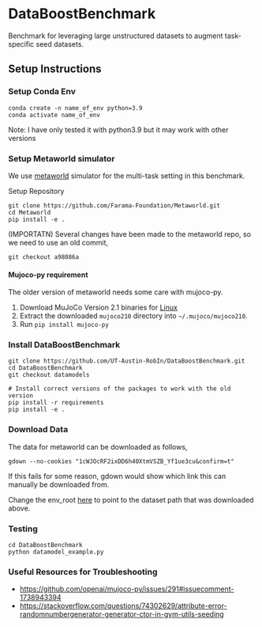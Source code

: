 # DataBoostBenchmark
Benchmark for leveraging large unstructured datasets to augment task-specific seed datasets.

## Setup Instructions

### Setup Conda Env
```
conda create -n name_of_env python=3.9
conda activate name_of_env
```
Note: I have only tested it with python3.9 but it may work with other versions

### Setup Metaworld simulator
We use [metaworld](https://github.com/Farama-Foundation/Metaworld) simulator for the multi-task setting in this benchmark.

Setup Repository
```
git clone https://github.com/Farama-Foundation/Metaworld.git
cd Metaworld
pip install -e .
```

(IMPORTATN) Several changes have been made to the metaworld repo, so we need to use an old commit,
```
git checkout a98086a
```

#### Mujoco-py requirement
The older version of metaworld needs some care with mujoco-py.

1. Download MuJoCo Version 2.1 binaries for [Linux](https://mujoco.org/download/mujoco210-linux-x86_64.tar.gz)
2. Extract the downloaded ```mujoco210``` directory into ```~/.mujoco/mujoco210```.
3. Run ```pip install mujoco-py``` 

### Install DataBoostBenchmark
```
git clone https://github.com/UT-Austin-RobIn/DataBoostBenchmark.git
cd DataBoostBenchmark
git checkout datamodels

# Install correct versions of the packages to work with the old version
pip install -r requirements 
pip install -e .
```

### Download Data
The data for metaworld can be downloaded as follows,
```
gdown --no-cookies "1cWJOcRF2ixDD6h40XtmVSZB_Yf1ue3cu&confirm=t"
```
If this fails for some reason, gdown would show which link this can manually be downloaded from.

Change the env_root [here](https://github.com/jullian-yapeter/DataBoostBenchmark/blob/cd20e0aa2e85e7c6870fcc88ee529df4bd0e3ec2/databoost/envs/metaworld/config.py#L11) to point to the dataset path that was downloaded above. 

### Testing
```
cd DataBoostBenchmark
python datamodel_example.py
```

### Useful Resources for Troubleshooting
- https://github.com/openai/mujoco-py/issues/291#issuecomment-1738943394
- https://stackoverflow.com/questions/74302629/attribute-error-randomnumbergenerator-generator-ctor-in-gym-utils-seeding

